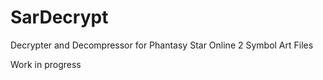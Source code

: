 # SarDecrypt
Decrypter and Decompressor for Phantasy Star Online 2 Symbol Art Files

Work in progress
